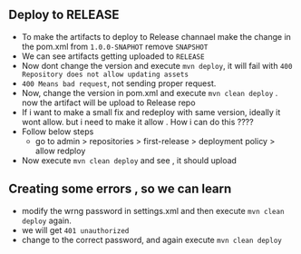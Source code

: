 ## Deploy to RELEASE
* To make the artifacts to deploy to Release channael make the change in the pom.xml from `1.0.0-SNAPHOT` remove `SNAPSHOT`
* We can see artifacts getting uploaded to `RELEASE`
*  Now dont change the version and execute `mvn deploy`, it will fail with `400 Repository does not allow updating assets`
* `400 Means bad request`, not sending proper request. 
* Now, change the version in pom.xml and execute `mvn clean deploy` . now the artifact will be upload to Release repo
* If i want to make a small fix and redeploy with same version, ideally it wont allow. but i need to make it allow . How i can do this ????
* Follow below steps
    * go to admin > repositories >  first-release > deployment policy > allow redploy
* Now execute `mvn clean deploy` and see , it should upload

## Creating some errors , so we can learn
* modify the wrng password in settings.xml and then execute `mvn clean deploy` again. 
* we will get `401 unauthorized`
* change to the correct password, and again execute `mvn clean deploy`
